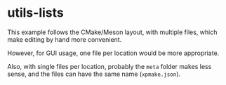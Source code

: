 # utils-lists

This example follows the CMake/Meson layout, with multiple files,
which make editing by hand more convenient.

However, for GUI usage, one file per location would be more appropriate.

Also, with single files per location, probably the `meta` folder makes less
sense, and the files can have the same name (`xpmake.json`).

